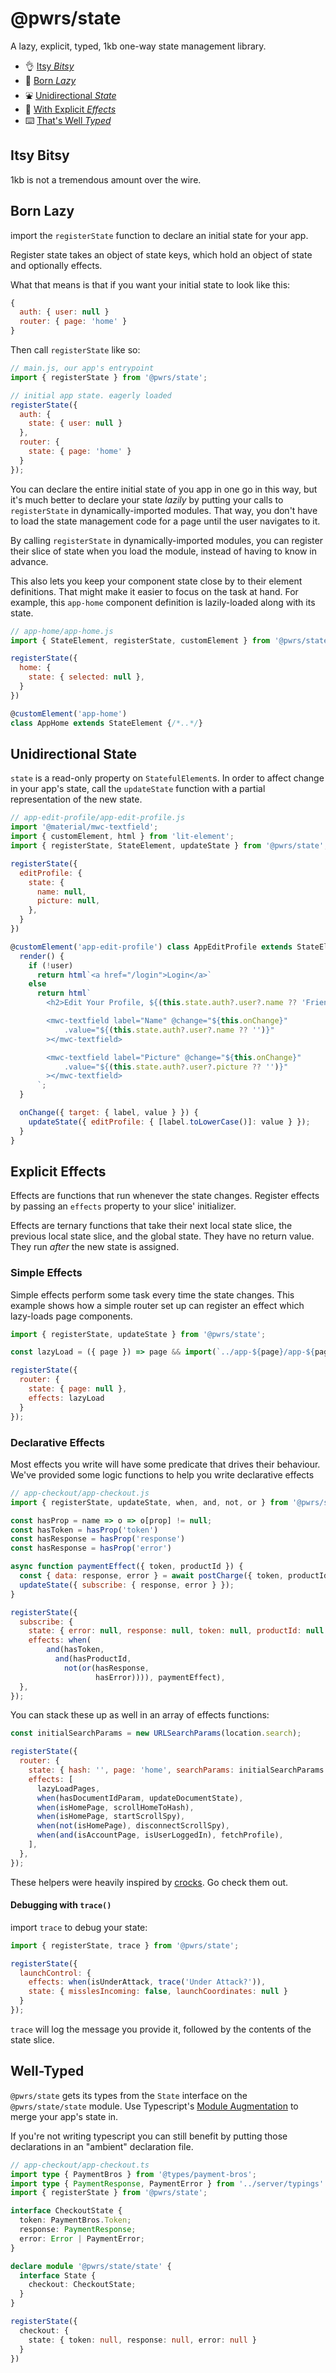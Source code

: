 # @pwrs/state

A lazy, explicit, typed, 1kb one-way state management library.

- 👌 [Itsy *Bitsy*](#itsy-bitsy)
- 👼 [Born *Lazy*](#born-lazy)
- ⛲️ [Unidirectional *State*](#unidirectional-state)
- 🎇 [With Explicit *Effects*](#explicit-effects)
- ⌨️ [That's Well *Typed*](#well-typed)

## Itsy Bitsy

1kb is not a tremendous amount over the wire.

## Born Lazy
import the `registerState` function to declare an initial state for your app.

Register state takes an object of state keys, which hold an object of state and optionally effects.

What that means is that if you want your initial state to look like this:
```js
{
  auth: { user: null }
  router: { page: 'home' }
}
```

Then call `registerState` like so:
```js
// main.js, our app's entrypoint
import { registerState } from '@pwrs/state';

// initial app state. eagerly loaded
registerState({
  auth: {
    state: { user: null }
  },
  router: {
    state: { page: 'home' }
  }
});
```

You can declare the entire initial state of you app in one go in this way, but it's much better to declare your state *lazily* by putting your calls to `registerState` in dynamically-imported modules. That way, you don't have to load the state management code for a page until the user navigates to it.

By calling `registerState` in dynamically-imported modules, you can register their slice of state when you load the module, instead of having to know in advance.

This also lets you keep your component state close by to their element definitions. That might make it easier to focus on the task at hand. For example, this `app-home` component definition is lazily-loaded along with its state.

```js
// app-home/app-home.js
import { StateElement, registerState, customElement } from '@pwrs/state';

registerState({
  home: {
    state: { selected: null },
  }
})

@customElement('app-home')
class AppHome extends StateElement {/*..*/}
```

## Unidirectional State

`state` is a read-only property on `StatefulElement`s. In order to affect change in your app's state, call the `updateState` function with a partial representation of the new state.

```js
// app-edit-profile/app-edit-profile.js
import '@material/mwc-textfield';
import { customElement, html } from 'lit-element';
import { registerState, StateElement, updateState } from '@pwrs/state';

registerState({
  editProfile: {
    state: {
      name: null,
      picture: null,
    },
  }
})

@customElement('app-edit-profile') class AppEditProfile extends StateElement {
  render() {
    if (!user)
      return html`<a href="/login">Login</a>`
    else
      return html`
        <h2>Edit Your Profile, ${(this.state.auth?.user?.name ?? 'Friend!')}</h2>

        <mwc-textfield label="Name" @change="${this.onChange}"
            .value="${(this.state.auth?.user?.name ?? '')}"
        ></mwc-textfield>

        <mwc-textfield label="Picture" @change="${this.onChange}"
            .value="${(this.state.auth?.user?.picture ?? '')}"
        ></mwc-textfield>
      `;
  }

  onChange({ target: { label, value } }) {
    updateState({ editProfile: { [label.toLowerCase()]: value } });
  }
}
```

## Explicit Effects

Effects are functions that run whenever the state changes. Register effects by
passing an `effects` property to your slice' initializer.

Effects are ternary functions that take their next local state slice, the previous local state slice, and the global state. They have no return value. They run *after* the new state is assigned.

### Simple Effects
Simple effects perform some task every time the state changes. This example shows how a simple router set up can register an effect which lazy-loads page components.

```js
import { registerState, updateState } from '@pwrs/state';

const lazyLoad = ({ page }) => page && import(`../app-${page}/app-${page}.js`),

registerState({
  router: {
    state: { page: null },
    effects: lazyLoad
  }
});
```

### Declarative Effects

Most effects you write will have some predicate that drives their behaviour. We've provided some logic functions to help you write declarative effects

```js
// app-checkout/app-checkout.js
import { registerState, updateState, when, and, not, or } from '@pwrs/state';

const hasProp = name => o => o[prop] != null;
const hasToken = hasProp('token')
const hasResponse = hasProp('response')
const hasResponse = hasProp('error')

async function paymentEffect({ token, productId }) {
  const { data: response, error } = await postCharge({ token, productId });
  updateState({ subscribe: { response, error } });
}

registerState({
  subscribe: {
    state: { error: null, response: null, token: null, productId: null },
    effects: when(
        and(hasToken,
          and(hasProductId,
            not(or(hasResponse,
                   hasError)))), paymentEffect),
  },
});
```

You can stack these up as well in an array of effects functions:

```js
const initialSearchParams = new URLSearchParams(location.search);

registerState({
  router: {
    state: { hash: '', page: 'home', searchParams: initialSearchParams },
    effects: [
      lazyLoadPages,
      when(hasDocumentIdParam, updateDocumentState),
      when(isHomePage, scrollHomeToHash),
      when(isHomePage, startScrollSpy),
      when(not(isHomePage), disconnectScrollSpy),
      when(and(isAccountPage, isUserLoggedIn), fetchProfile),
    ],
  },
});
```

These helpers were heavily inspired by [crocks](https://crocks.dev). Go check them out.

#### Debugging with `trace()`

import `trace` to debug your state:

```js
import { registerState, trace } from '@pwrs/state';

registerState({
  launchControl: {
    effects: when(isUnderAttack, trace('Under Attack?')),
    state: { misslesIncoming: false, launchCoordinates: null }
  }
});
```

`trace` will log the message you provide it, followed by the contents of the state slice.

## Well-Typed

`@pwrs/state` gets its types from the `State` interface on the `@pwrs/state/state` module. Use Typescript's [Module Augmentation](https://www.typescriptlang.org/docs/handbook/declaration-merging.html#module-augmentation) to merge your app's state in.

If you're not writing typescript you can still benefit by putting those declarations in an "ambient" declaration file.

```ts
// app-checkout/app-checkout.ts
import type { PaymentBros } from '@types/payment-bros';
import type { PaymentResponse, PaymentError } from '../server/typings'
import { registerState } from '@pwrs/state';

interface CheckoutState {
  token: PaymentBros.Token;
  response: PaymentResponse;
  error: Error | PaymentError;
}

declare module '@pwrs/state/state' {
  interface State {
    checkout: CheckoutState;
  }
}

registerState({
  checkout: {
    state: { token: null, response: null, error: null }
  }
})
```
